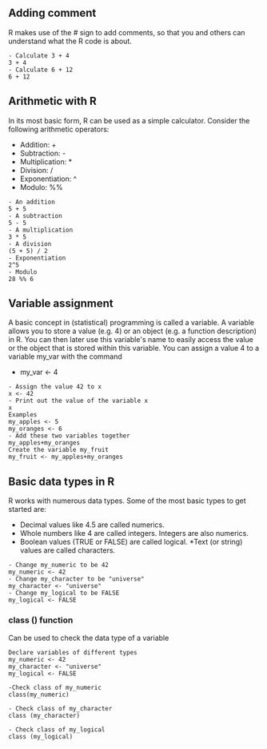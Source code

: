 ## Adding comment 
R makes use of the # sign to add comments, so that you and others can understand what the R code is about. 
```
- Calculate 3 + 4
3 + 4
- Calculate 6 + 12
6 + 12
```
## Arithmetic with R
In its most basic form, R can be used as a simple calculator. Consider the following arithmetic operators:
- Addition: +
- Subtraction: -
- Multiplication: *
- Division: /
- Exponentiation: ^
- Modulo: %%
```
- An addition
5 + 5 
- A subtraction
5 - 5 
- A multiplication
3 * 5
- A division
(5 + 5) / 2 
- Exponentiation
2^5
- Modulo
28 %% 6
```

## Variable assignment
A basic concept in (statistical) programming is called a variable.
A variable allows you to store a value (e.g. 4) or an object (e.g. a function description) in R. You can then later use this variable's name to easily access the value or the object that is stored within this variable.
You can assign a value 4 to a variable my_var with the command
* my_var <- 4
```
- Assign the value 42 to x
x <- 42
- Print out the value of the variable x
x
Examples
my_apples <- 5
my_oranges <- 6
- Add these two variables together
my_apples+my_oranges
Create the variable my_fruit
my_fruit <- my_apples+my_oranges
```
## Basic data types in R
R works with numerous data types. Some of the most basic types to get started are:
* Decimal values like 4.5 are called numerics.
* Whole numbers like 4 are called integers. Integers are also numerics.
* Boolean values (TRUE or FALSE) are called logical.
*Text (or string) values are called characters.
```
- Change my_numeric to be 42
my_numeric <- 42
- Change my_character to be "universe"
my_character <- "universe"
- Change my_logical to be FALSE
my_logical <- FALSE
```
### class () function
Can be used to check the data type of a variable 
```
Declare variables of different types
my_numeric <- 42
my_character <- "universe"
my_logical <- FALSE 

-Check class of my_numeric
class(my_numeric)

- Check class of my_character
class (my_character)

- Check class of my_logical
class (my_logical)
```

